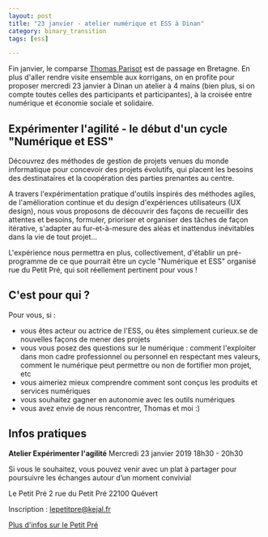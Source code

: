 ```yaml
---
layout: post
title: "23 janvier - atelier numérique et ESS à Dinan"
category: binary_transition
tags: [ess]

---
```


Fin janvier, le comparse [Thomas Parisot](https://oncletom.io/) est de passage en Bretagne. En plus d'aller rendre visite ensemble aux korrigans, on en profite pour proposer mercredi 23 janvier à Dinan un atelier à 4 mains (bien plus, si on compte toutes celles des participants et participantes), à la croisée entre numérique et économie sociale et solidaire.


<!--more-->


## Expérimenter l'agilité - le début d'un cycle "Numérique et ESS"

Découvrez des méthodes de gestion de projets venues du monde informatique pour concevoir des projets évolutifs, qui placent les besoins des destinataires et la coopération des parties prenantes au centre.

A travers l'expérimentation pratique d'outils inspirés des méthodes agiles, de l'amélioration continue et du design d'expériences utilisateurs (UX design), nous vous proposons de découvrir des façons de recueillir des attentes et besoins, formuler, prioriser et organiser des tâches de façon itérative, s'adapter au fur-et-à-mesure des aléas et inattendus inévitables dans la vie de tout projet...

L'expérience nous permettra en plus, collectivement, d'établir un pré-programme de ce que pourrait être un cycle "Numérique et ESS" organisé rue du Petit Pré, qui soit réellement pertinent pour vous !

## C'est pour qui ?

Pour vous, si :
- vous êtes acteur ou actrice de l'ESS, ou êtes simplement curieux.se de nouvelles façons de mener des projets
- vous vous posez des questions sur le numérique : comment l'exploiter dans mon cadre professionnel ou personnel en respectant mes valeurs, comment le numérique peut permettre ou non de fortifier mon projet, etc 
- vous aimeriez mieux comprendre comment sont conçus les produits et services numériques
- vous souhaitez gagner en autonomie avec les outils numériques
- vous avez envie de nous rencontrer, Thomas et moi :)

## Infos pratiques

**Atelier Expérimenter l'agilité**
Mercredi 23 janvier 2019
18h30 - 20h30

Si vous le souhaitez, vous pouvez venir avec un plat à partager pour poursuivre les échanges autour d’un moment convivial

Le Petit Pré
2 rue du Petit Pré
22100 Quévert

Inscription : [lepetitpre@kejal.fr](lepetitpre@kejal.fr)

[Plus d'infos sur le Petit Pré](https://www.kejal.fr/le-petit-pre-lieu-partage/)

